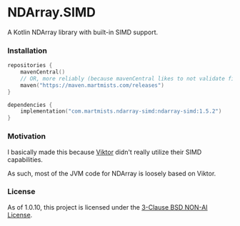 # NDArray.SIMD

A Kotlin NDArray library with built-in SIMD support.

### Installation

```kotlin
repositories {
    mavenCentral()
    // OR, more reliably (because mavenCentral likes to not validate files sometimes):
    maven("https://maven.martmists.com/releases")
}

dependencies {
    implementation("com.martmists.ndarray-simd:ndarray-simd:1.5.2")
}
```

### Motivation

I basically made this because [Viktor](https://github.com/JetBrains-Research/viktor) didn't really utilize their SIMD capabilities.

As such, most of the JVM code for NDArray is loosely based on Viktor.

### License

As of 1.0.10, this project is licensed under the [3-Clause BSD NON-AI License](https://github.com/non-ai-licenses/non-ai-licenses/blob/main/NON-AI-BSD3).
